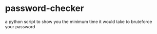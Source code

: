 # password-checker
a python script to show you the minimum time it would take to bruteforce your password
